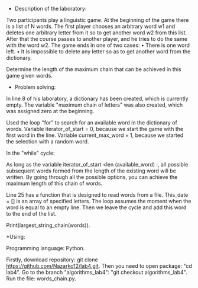 * Description of the laboratory:

Two participants play a linguistic game. At the beginning of the game there is a list of N words.
The first player chooses an arbitrary word w1 and deletes one arbitrary letter from it
so to get another word w2 from this list. After that the course passes to
another player, and he tries to do the same with the word w2.
The game ends in one of two cases:
• There is one word left.
• It is impossible to delete any letter so as to get another word from the dictionary.

Determine the length of the maximum chain that can be achieved in this game
given words.

* Problem solving:

In line 8 of his laboratory, a dictionary has been created, which is currently empty. 
The variable "maximum chain of letters" was also created, which was assigned zero at the beginning.

Used the loop "for" to search for an available word in the dictionary of words. 
Variable iterator_of_start = 0, because we start the game with the first word in the line.
Variable current_max_word = 1, because we started the selection with a random word.

In the "while" cycle:

As long as the variable iterator_of_start <len (available_word) :,
all possible subsequent words formed from the length of the existing word will be written.
By going through all the possible options, you can achieve the maximum length of this chain of words.

Line 25 has a function that is designed to read words from a file.
This_date = [] is an array of specified letters. The loop assumes the moment when the word is equal to an empty line. 
Then we leave the cycle and add this word to the end of the list.

 Print(largest_string_chain(words)).
 
 *Using:
 
 Programming language: Python.
 
 Firstly, download repository: git clone https://github.com/Nazarko12/lab4.git.
 Then you need to open package: "cd lab4".
 Go to the branch "algorithms_lab4": "git checkout algorithms_lab4".
 Run the file: words_chain.py.
 
 
 
